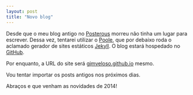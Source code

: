 ```yaml
---
layout: post
title: "Novo blog"
---
```


Desde que o meu blog antigo no [Posterous](http://gustavoveloso.posterous.com) morreu não tinha um lugar para escrever. Dessa vez, tentarei utilizar o [Poole](http://getpoole.com), que por debaixo roda o aclamado gerador de sites estáticos [Jekyll](http://jekyllrb.com). O blog estará hospedado no [GitHub](http://github.com).

Por enquanto, a URL do site será [gjmveloso.github.io](http://gjmveloso.github.io) mesmo.

Vou tentar importar os posts antigos nos próximos dias. 

Abraços e que venham as novidades de 2014! 
